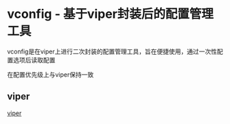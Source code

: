 # vconfig - 基于viper封装后的配置管理工具

vconfig是在viper上进行二次封装的配置管理工具，旨在便捷使用，通过一次性配置选项后读取配置

在配置优先级上与viper保持一致

## viper
[viper](https://github.com/spf13/viper)
